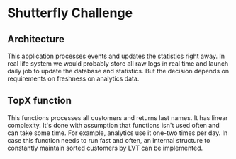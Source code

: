 # Shutterfly Challenge
## Architecture
This application processes events and updates the statistics right away. In real
life system we would probably store all raw logs in real time and launch daily
job to update the database and statistics. But the decision depends on requirements
on freshness on analytics data.
## TopX function
This functions processes all customers and returns last names. It has linear
complexity. It's done with assumption that functions isn't used often and can
take some time. For example, analytics use it one-two times per day. In case
this function needs to run fast and often, an internal structure to constantly
maintain sorted customers by LVT can be implemented.
